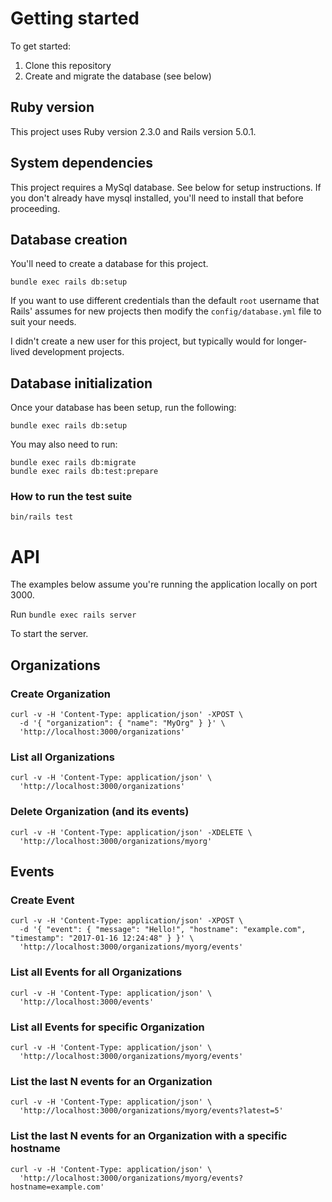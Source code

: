 # Getting started

To get started:

1. Clone this repository
2. Create and migrate the database (see below)


## Ruby version

This project uses Ruby version 2.3.0 and Rails version 5.0.1.

## System dependencies

This project requires a MySql database. See below for setup instructions. If you don't already have mysql installed, you'll need to install that before proceeding.

## Database creation

You'll need to create a database for this project.

`bundle exec rails db:setup`

If you want to use different credentials than the default
`root` username that Rails' assumes for new projects then
modify the `config/database.yml` file to suit your needs.

I didn't create a new user for this project, but typically would
for longer-lived development projects.

## Database initialization

Once your database has been setup, run the following:

`bundle exec rails db:setup`

You may also need to run:

```
bundle exec rails db:migrate
bundle exec rails db:test:prepare
```

### How to run the test suite

`bin/rails test`

# API

The examples below assume you're running the application locally on port 3000.

Run `bundle exec rails server`

To start the server.

## Organizations

### Create Organization

```
curl -v -H 'Content-Type: application/json' -XPOST \
  -d '{ "organization": { "name": "MyOrg" } }' \
  'http://localhost:3000/organizations'
```

### List all Organizations

```
curl -v -H 'Content-Type: application/json' \
  'http://localhost:3000/organizations'
```

### Delete Organization (and its events)

```
curl -v -H 'Content-Type: application/json' -XDELETE \
  'http://localhost:3000/organizations/myorg'
```

## Events

### Create Event

```
curl -v -H 'Content-Type: application/json' -XPOST \
  -d '{ "event": { "message": "Hello!", "hostname": "example.com", "timestamp": "2017-01-16 12:24:48" } }' \
  'http://localhost:3000/organizations/myorg/events'
```

### List all Events for all Organizations

```
curl -v -H 'Content-Type: application/json' \
  'http://localhost:3000/events'
```

### List all Events for specific Organization

```
curl -v -H 'Content-Type: application/json' \
  'http://localhost:3000/organizations/myorg/events'
```

### List the last N events for an Organization

```
curl -v -H 'Content-Type: application/json' \
  'http://localhost:3000/organizations/myorg/events?latest=5'
```

### List the last N events for an Organization with a specific hostname

```
curl -v -H 'Content-Type: application/json' \
  'http://localhost:3000/organizations/myorg/events?hostname=example.com'
```
